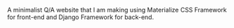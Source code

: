 A minimalist Q/A website that I am making using Materialize CSS Framework for front-end and Django Framework for back-end.